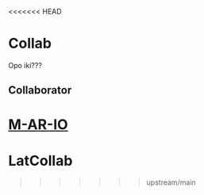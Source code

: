 <<<<<<< HEAD
# Collab
Opo iki???
## Collaborator
[M-AR-IO](https://github.com/M-AR-IO/)
=======
# LatCollab
>>>>>>> upstream/main
